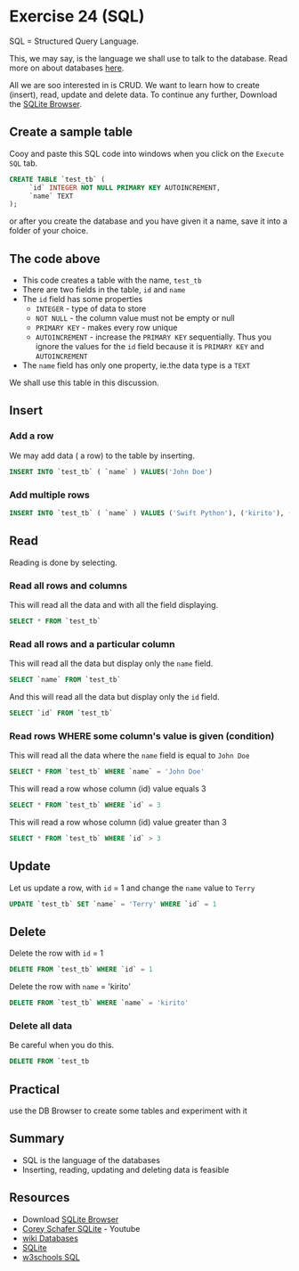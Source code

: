 # Exercise 24 (SQL)
SQL = Structured Query Language.

This, we may say, is the language we shall use to talk to the database. Read more on about databases [here][wiki-what-is-a-bd-site].

All we are soo interested in is CRUD. We want to learn how to create (insert), read, update and delete data. To continue any further, Download the [SQLite Browser][sqlitebrowser-site].

## Create a sample table

Cooy and paste this SQL code into windows when you click on the `Execute SQL` tab.

``` sql
CREATE TABLE `test_tb` (
	 `id` INTEGER NOT NULL PRIMARY KEY AUTOINCREMENT,
	 `name` TEXT
);
```

or after you create the database and you have given it a name, save it into a folder of your choice.

## The code above

* This code creates a table with the name, `test_tb` 
* There are two fields in the table, `id` and `name` 
* The `id` field has some properties
    - `INTEGER` - type of data to store
    - `NOT NULL` - the column value must not be empty or null
    - `PRIMARY KEY` - makes every row unique
    - `AUTOINCREMENT` - increase the `PRIMARY KEY` sequentially. Thus you ignore the values for the `id` field because it is `PRIMARY KEY` and `AUTOINCREMENT` 
* The `name` field has only one property, ie.the data type is a `TEXT` 

We shall use this table in this discussion.

## Insert

### Add a row
We may add data ( a row) to the table by inserting.

``` sql
INSERT INTO `test_tb` ( `name` ) VALUES('John Doe')
```

### Add multiple rows

``` SQL
INSERT INTO `test_tb` ( `name` ) VALUES ('Swift Python'), ('kirito'), ('kevin'), ('spit fire')
```

## Read

Reading is done by selecting.

    

### Read all rows and columns

This will read all the data and with all the field displaying.

``` SQL
SELECT * FROM `test_tb` 
```

### Read all rows and a particular column

This will read all the data but display only the `name` field.

``` SQL
SELECT `name` FROM `test_tb` 
```

And this will read all the data but display only the `id` field.

``` SQL
SELECT `id` FROM `test_tb` 
```

### Read rows WHERE some column's value is given (condition)

This will read all the data where the `name` field is equal to `John Doe` 

``` SQL
SELECT * FROM `test_tb` WHERE `name` = 'John Doe'
```

This will read a row whose column (id) value equals 3

``` SQL
SELECT * FROM `test_tb` WHERE `id` = 3
```

This will read a row whose column (id) value greater than 3

``` SQL
SELECT * FROM `test_tb` WHERE `id` > 3
```

## Update

Let us update a row, with `id` = 1 and change the `name` value to `Terry` 

``` sql
UPDATE `test_tb` SET `name` = 'Terry' WHERE `id` = 1
```

## Delete

Delete the row with `id` = 1

``` sql
DELETE FROM `test_tb` WHERE `id` = 1
```

Delete the row with `name` = 'kirito'

``` sql
DELETE FROM `test_tb` WHERE `name` = 'kirito'
```

### Delete all data

Be careful when you do this.

``` sql
DELETE FROM `test_tb
```

## Practical

use the DB Browser to create some tables and experiment with it

## Summary

* SQL is the language of the databases
* Inserting, reading, updating and deleting data is feasible

## Resources

* Download [SQLite Browser][sqlitebrowser-site]
* [Corey Schafer SQLite][corey-schafer-utube-site] - Youtube
* [wiki Databases][wiki-what-is-a-bd-site]
* [SQLite][sqlitebrowser-site]
* [w3schools SQL][w3schools-site]

#
[wiki-what-is-a-bd-site]:https://en.wikipedia.org/wiki/Database
[sqlitebrowser-site]:https://sqlitebrowser.org/dl/
[w3schools-site]:https://www.w3schools.com/sql/
[corey-schafer-utube-site]:https://www.youtube.com/watch?v=pd-0G0MigUA
[sqlite-database-tut-site]:https://www.youtube.com/watch?v=zLQ03DeH04c&list=PL-1QdJ8od_eyxntzYQhwCkcVZlqWVrmSf

